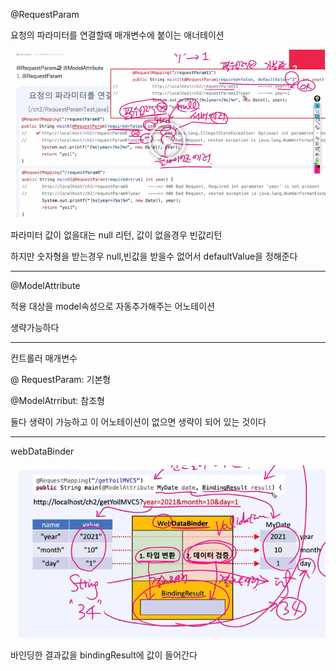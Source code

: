 @RequestParam

요청의 파라미터를 연결할때 매개변수에 붙이는 애너테이션

![image-20220408203915545](image/RequestParam/image-20220408203915545.png)

파라미터 값이 없을대는 null  리턴, 값이 없을경우 빈값리턴 

하지만 숫자형을 받는경우 null,빈값을 받을수 없어서 defaultValue을 정해준다 

---

@ModelAttribute

적용 대상을 model속성으로 자동추가해주는 어노테이션

생략가능하다

---

컨트롤러 매개변수

@ RequestParam: 기본형

@ModelAtrribut: 참조형

둘다 생략이 가능하고 이 어노테이션이 없으면 생략이 되어 있는 것이다

----

webDataBinder

![image-20220408210825132](image/RequestParam/image-20220408210825132.png)

바인딩한 결과값을 bindingResult에 값이 들어간다